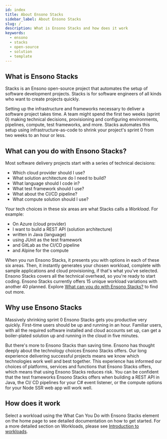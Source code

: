 ```yaml
---
id: index
title: About Ensono Stacks
sidebar_label: About Ensono Stacks
slug: /
description: What is Ensono Stacks and how does it work
keywords:
  - ensono
  - stacks
  - open-source
  - solution
  - template
---
```


## What is Ensono Stacks

Stacks is an Ensono open-source project that automates the setup of software development projects. Stacks is for software engineers of all kinds who want to create projects quickly.

Setting up the infrastructure and frameworks necessary to deliver a software project takes time. A team might spend the first two weeks (sprint 0) making technical decisions, provisioning and configuring environments, pipelines, compute, test frameworks, and more. Stacks automates this setup using infrastructure-as-code to shrink your project's sprint 0 from two weeks to an hour or less.

<!-- markdownlint-disable MD026-->
## What can you do with Ensono Stacks?

Most software delivery projects start with a series of technical decisions:

- Which cloud provider should I use?
- What solution architecture do I need to build?
- What language should I code in?
- What test framework should I use?
- What about the CI/CD pipeline?
- What compute solution should I use?

Your tech choices in these six areas are what Stacks calls a *Workload*. For example:

- On Azure (cloud provider)
- I want to build a REST API (solution architecture)
- written in Java (language)
- using JUnit as the test framework
- and GitLab as the CI/CD pipeline
- and Alpine for the compute

When you run Ensono Stacks, it presents you with options in each of these six areas. Then, it instantly generates your chosen workload, complete with sample applications and cloud provisioning, if that's what you've selected. Ensono Stacks covers all the technical overhead, so you're ready to start coding. Ensono Stacks currently offers 15 unique workload variations with another 40 planned. Explore [What can you do with Ensono Stacks?](../#stacks-selector) to find out more.

## Why use Ensono Stacks

Massively shrinking sprint 0 Ensono Stacks gets you productive very quickly. First-time users should be up and running in an hour. Familiar users, with all the required software installed and cloud accounts set up, can get a boiler-plated solution up and running in the cloud in five minutes.

But there's more to Ensono Stacks than saving time. Ensono has thought deeply about the technology choices Ensono Stacks offers. Our long experience delivering successful projects means we know which technologies work well and best together. This experience has informed our choices of platforms, services and functions that Ensono Stacks offers, which means that using Ensono Stacks reduces risk. You can be confident that the test frameworks Ensono Stacks offers when building a REST API in Java, the CI/ CD pipelines for your C# event listener, or the compute options for your Node SSR web app will work well.

## How does it work

Select a workload using the What Can You Do with Ensono Stacks element on the home page to see detailed documentation on how to get started. For a more detailed section on Workloads, please see [Introduction to workloads](/docs/workloads/workloads.md).
